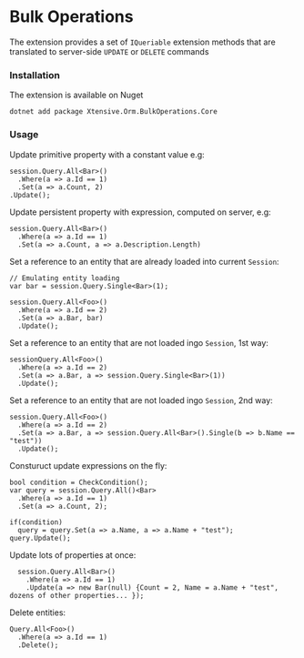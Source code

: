 ﻿# Bulk Operations

The extension provides a set of `IQueriable` extension methods that are translated to server-side `UPDATE` or `DELETE` commands

### Installation

The extension is available on Nuget

    dotnet add package Xtensive.Orm.BulkOperations.Core

### Usage

Update primitive property with a constant value e.g:

    session.Query.All<Bar>()
      .Where(a => a.Id == 1)
      .Set(a => a.Count, 2)
    .Update();

Update persistent property with expression, computed on server, e.g:

    session.Query.All<Bar>()
      .Where(a => a.Id == 1)
      .Set(a => a.Count, a => a.Description.Length)

Set a reference to an entity that are already loaded into current `Session`:

    // Emulating entity loading
    var bar = session.Query.Single<Bar>(1);

    session.Query.All<Foo>()
      .Where(a => a.Id == 2)
      .Set(a => a.Bar, bar)
      .Update();

Set a reference to an entity that are not loaded ingo `Session`, 1st way:

    sessionQuery.All<Foo>()
      .Where(a => a.Id == 2)
      .Set(a => a.Bar, a => session.Query.Single<Bar>(1))
      .Update();

Set a reference to an entity that are not loaded ingo `Session`, 2nd way:

    session.Query.All<Foo>()
      .Where(a => a.Id == 2)
      .Set(a => a.Bar, a => session.Query.All<Bar>().Single(b => b.Name == "test"))
      .Update();

Consturuct update expressions on the fly:

    bool condition = CheckCondition();
    var query = session.Query.All()<Bar>
      .Where(a => a.Id == 1)
      .Set(a => a.Count, 2);

    if(condition)
      query = query.Set(a => a.Name, a => a.Name + "test");
    query.Update();

Update lots of properties at once:

      session.Query.All<Bar>()
        .Where(a => a.Id == 1)
        .Update(a => new Bar(null) {Count = 2, Name = a.Name + "test", dozens of other properties... });

Delete entities:

    Query.All<Foo>()
      .Where(a => a.Id == 1)
      .Delete();

